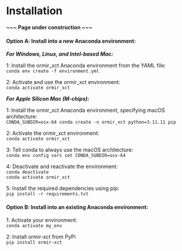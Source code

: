 # Installation

**~~~ Page under construction ~~~**

#### Option A: Install into a new Anaconda environment:

***For Windows, Linux, and Intel-based Mac:***

1: Install the ormir_xct Anaconda environment from the YAML file:  
`conda env create -f environment.yml`

2: Activate and use the ormir_xct environment:  
`conda activate ormir_xct`  


***For Apple Silicon Mac (M-chips):***

1: Install the ormir_xct Anaconda environment, specifying macOS architecture:  
`CONDA_SUBDIR=osx-64 conda create -n ormir_xct python=3.11.11 pip`  

2: Activate the ormir_xct environment:  
`conda activate ormir_xct`

3: Tell conda to always use the macOS architecture:  
`conda env config vars set CONDA_SUBDIR=osx-64`

4: Deactivate and reactivate the environment:  
`conda deactivate`    
`conda activate ormir_xct`

5: Install the required dependencies using pip:  
`pip install -r requirements.txt`  

#### Option B: Install into an existing Anaconda environment: 
1: Activate your environment:  
`conda activate my_env`

2: Install ormir-xct from PyPi  
`pip install ormir-xct`